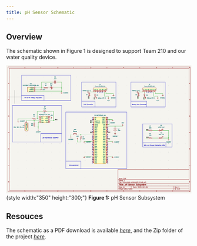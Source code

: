 ```yaml
---
title: pH Sensor Schematic
---
```


## Overview

The schematic shown in Figure 1 is designed to support Team 210 and our water quality device.


![schematic](image.png){style width:"350" height:"300;"}
**Figure 1:** pH Sensor Subsystem


## Resouces

The schematic as a PDF download is available [*here*](Subsystem_schematic.pdf), and the Zip folder of the project [*here*]().
